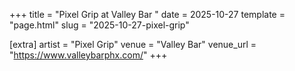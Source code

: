 +++
title = "Pixel Grip at Valley Bar "
date = 2025-10-27
template = "page.html"
slug = "2025-10-27-pixel-grip"

[extra]
artist = "Pixel Grip"
venue = "Valley Bar"
venue_url = "https://www.valleybarphx.com/"
+++
